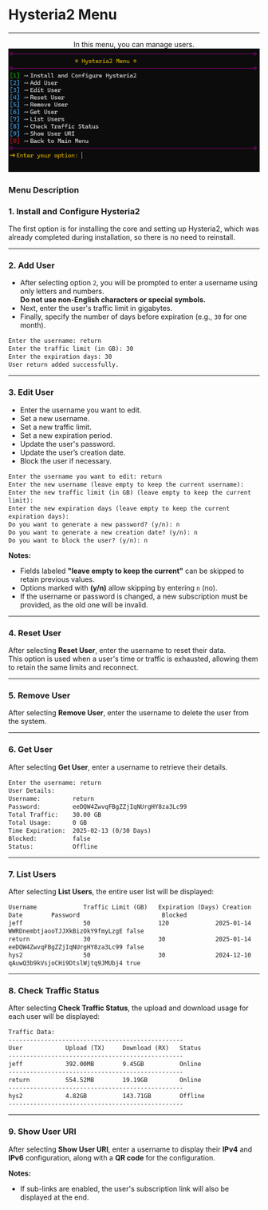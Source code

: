 # Hysteria2 Menu
---
<p align="center">
In this menu, you can manage users.
<br>

<img src="/Picture/hysteria2menu.png">
</p>

### Menu Description

### 1. Install and Configure Hysteria2
The first option is for installing the core and setting up Hysteria2, which was already completed during installation, so there is no need to reinstall.

---

### 2. Add User

- After selecting option `2`, you will be prompted to enter a username using only letters and numbers.  
  **Do not use non-English characters or special symbols.**  
- Next, enter the user's traffic limit in gigabytes.  
- Finally, specify the number of days before expiration (e.g., `30` for one month).  
```
Enter the username: return
Enter the traffic limit (in GB): 30
Enter the expiration days: 30
User return added successfully.
```
---

### 3. Edit User

- Enter the username you want to edit.  
- Set a new username.  
- Set a new traffic limit.  
- Set a new expiration period.  
- Update the user's password.  
- Update the user’s creation date.  
- Block the user if necessary.  

```
Enter the username you want to edit: return
Enter the new username (leave empty to keep the current username):
Enter the new traffic limit (in GB) (leave empty to keep the current limit):
Enter the new expiration days (leave empty to keep the current expiration days):
Do you want to generate a new password? (y/n): n
Do you want to generate a new creation date? (y/n): n
Do you want to block the user? (y/n): n
```

**Notes:**

- Fields labeled **"leave empty to keep the current"** can be skipped to retain previous values.  
- Options marked with **(y/n)** allow skipping by entering `n` (no).  
- If the username or password is changed, a new subscription must be provided, as the old one will be invalid.  

---

### 4. Reset User

After selecting **Reset User**, enter the username to reset their data.  
This option is used when a user's time or traffic is exhausted, allowing them to retain the same limits and reconnect.

---

### 5. Remove User

After selecting **Remove User**, enter the username to delete the user from the system.

---

### 6. Get User

After selecting **Get User**, enter a username to retrieve their details.

```
Enter the username: return
User Details:
Username:         return
Password:         eeDQW4ZwvqFBgZZjIqNUrgHY8za3Lc99
Total Traffic:    30.00 GB
Total Usage:      0 GB
Time Expiration:  2025-02-13 (0/30 Days)
Blocked:          false
Status:           Offline
```

---

### 7. List Users

After selecting **List Users**, the entire user list will be displayed:

```
Username             Traffic Limit (GB)   Expiration (Days) Creation Date        Password                       Blocked
jeff                 50                   120             2025-01-14           WWRDnembtjaooTJJXkBizOkY9fmyLzgE false
return               30                   30              2025-01-14           eeDQW4ZwvqFBgZZjIqNUrgHY8za3Lc99 false
hys2                 50                   30              2024-12-10           qAuwQ3b9kVsjoCHi9DtslWjtq9JMUbj4 true
```


---

### 8. Check Traffic Status

After selecting **Check Traffic Status**, the upload and download usage for each user will be displayed:

```
Traffic Data:
-------------------------------------------------
User            Upload (TX)     Download (RX)   Status
-------------------------------------------------
jeff            392.00MB        9.45GB          Online
-------------------------------------------------
return          554.52MB        19.19GB         Online
-------------------------------------------------
hys2            4.82GB          143.71GB        Offline
-------------------------------------------------
```

---

### 9. Show User URI

After selecting **Show User URI**, enter a username to display their **IPv4** and **IPv6** configuration, along with a **QR code** for the configuration.

**Notes:**

- If sub-links are enabled, the user's subscription link will also be displayed at the end.
